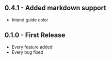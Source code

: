 ## 0.4.1 - Added markdown support
* Intend guide color

## 0.1.0 - First Release
* Every feature added
* Every bug fixed
